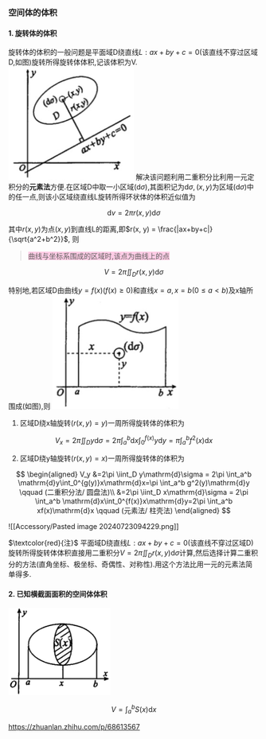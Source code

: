 ### 空间体的体积

#### 1. 旋转体的体积

旋转体的体积的一般问题是平面域D绕直线$L:ax+by+c=0$(该直线不穿过区域D,如图)旋转所得旋转体体积,记该体积为V.
![dingjifen3](Accessory/dingjifen3.png)
解决该问题利用二重积分比利用一元定积分的**元素法**方便.在区域D中取一小区域$(\mathrm{d}\sigma)$,其面积记为$\mathrm{d}\sigma,(x,y)$为区域$(\mathrm{d}\sigma)$中的任一点,则该小区域绕直线L旋转所得环状体的体积近似值为

$$
\mathrm{d}v=2\pi r(x,y)\mathrm{d}\sigma
$$

其中$r(x, y)$为点$(x, y)$到直线L的距离,即$r(x, y) = \frac{|ax+by+c|}{\sqrt{a^2+b^2}}$, 则

> <span style="background-color:#ffcce5">曲线与坐标系围成的区域时,该点为曲线上的点</span>

$$
V=2\pi \iint_D r(x, y)\mathrm{d}\sigma
$$

特别地,若区域D由曲线$y=f(x)(f(x)\geqslant0)$和直线$x=a,x=b(0\leqslant a< b)$及x轴所围成(如图),则
![dingjifen4](Accessory/dingjifen4.png)

1. 区域D绕x轴旋转$(r(x, y) = y)$一周所得旋转体的体积为

$$
V_x=2\pi \iint_D y\mathrm{d}\sigma = 2\pi \int_a^b \mathrm{d}x\int_0^{f(x)}y\mathrm{d}y=\pi \int_a^b f^2(x)\mathrm{d}x
$$

2. 区域D绕y轴旋转$(r(x, y) = x)$一周所得旋转体的体积为

$$
\begin{aligned}
	V_y
	&=2\pi \iint_D y\mathrm{d}\sigma = 2\pi \int_a^b \mathrm{d}y\int_0^{g(y)}x\mathrm{d}x=\pi \int_a^b g^2(y)\mathrm{d}y \qquad (二重积分法/ 圆盘法)\\
	&=2\pi \iint_D x\mathrm{d}\sigma = 2\pi \int_a^b \mathrm{d}x\int_0^{f(x)}x\mathrm{d}y=2\pi \int_a^b xf(x)\mathrm{d}x \qquad (元素法/ 柱壳法)
\end{aligned}
$$

![[Accessory/Pasted image 20240723094229.png]]

$\textcolor{red}{注}$ 平面域D绕直线$L:ax+by+c=0$(该直线不穿过区域D)旋转所得旋转体体积直接用二重积分$V=2\pi\iint_D r(x, y)\mathrm{d}\sigma$计算,然后选择计算二重积分的方法(直角坐标、极坐标、奇偶性、对称性).用这个方法比用一元的元素法简单得多.

#### 2. 已知横截面面积的空间体体积

![dingjifen5](Accessory/dingjifen5.png)

$$
V=\int_a^b S(x)\mathrm{d}x
$$

https://zhuanlan.zhihu.com/p/68613567
